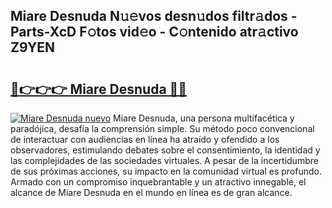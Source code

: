 ## Miare Desnuda N𝚞𝚎vos desn𝚞dos filtr𝚊dos - Parts-XcD F𝚘tos vid𝚎o - C𝚘ntenido atr𝚊ctivo Z9YEN

# <h2><a href="http://mb6b2qz.tromn.icu/?c=Miare+Desnuda">🔗👉👉👉 Miare Desnuda 🔗🔗</a></h2>

[![Miare Desnuda nuevo](https://i.imgur.com/pEAQMta.gif)](http://mb6b2qz.tromn.icu/?c=Miare+Desnuda)
Miare Desnuda, una persona multifacética y paradójica, desafía la comprensión simple. Su método poco convencional de interactuar con audiencias en línea ha atraído y ofendido a los observadores, estimulando debates sobre el consentimiento, la identidad y las complejidades de las sociedades virtuales. A pesar de la incertidumbre de sus próximas acciones, su impacto en la comunidad virtual es profundo. Armado con un compromiso inquebrantable y un atractivo innegable, el alcance de Miare Desnuda en el mundo en línea es de gran alcance.

